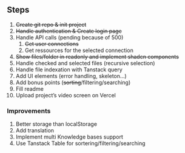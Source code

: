 ## Steps

1. ~~Create git repo & init project~~
2. ~~Handle authentication & Create login page~~
3. Handle API calls (pending because of 500)
    1. ~~Get user connections~~
    2. Get ressources for the selected connection
4. ~~Show files/folder in readonly and implement shadcn components~~
5. Handle checked and selected files (recursive selection)
6. Handle file indexation with Tanstack query
7. Add UI elements (error handling, skeleton…)
8. Add bonus points (~~sorting~~/filtering/searching)
9. Fill readme
10. Upload project’s video screen on Vercel

### Improvements

1. Better storage than localStorage
2. Add translation
3. Implement multi Knowledge bases support
4. Use Tanstack Table for sortering/filtering/searching